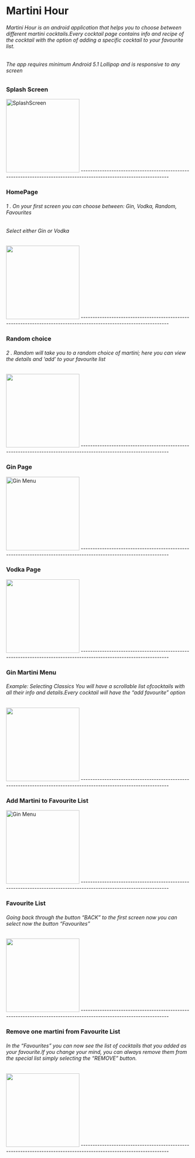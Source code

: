 # Martini Hour 
###### Martini Hour is an android application that helps you to choose between different martini cocktails.Every cocktail page contains info and recipe of the cocktail with the option of adding a specific cocktail to your favourite list.
###### The app requires minimum Android 5.1 Lollipop and is responsive to any screen

### Splash Screen
<img width="200" alt="SplashScreen" src="https://user-images.githubusercontent.com/70955537/131239740-de778cb9-5d39-44cc-b7e0-9550b6501c63.png">
-------------------------------------------------------------------------------------------------------------------

### HomePage
###### 1 . On your first screen you can choose between: Gin, Vodka, Random, Favourites
######     Select either Gin or Vodka
<img src="https://user-images.githubusercontent.com/70955537/131239792-d770d063-a989-494d-87b7-aa0213a9fde9.png" width="200" />
-------------------------------------------------------------------------------------------------------------------

### Random choice 
###### 2 . Random will take you to a random choice  of  martini;  here  you  can view the details and ‘add’ to your favourite list
<img src="https://user-images.githubusercontent.com/70955537/131240117-5bc4c4b0-b185-4962-8ef9-71b2fb215df3.png" width="200" />
-------------------------------------------------------------------------------------------------------------------

### Gin Page
<img width="200" alt="Gin Menu" src="https://user-images.githubusercontent.com/70955537/131240181-cd29d6cc-c9d0-4e59-91f5-fa434f31fa77.png">
-------------------------------------------------------------------------------------------------------------------

### Vodka Page
<img src="https://user-images.githubusercontent.com/70955537/131240213-e5909476-5442-4186-9697-c785f7d498db.png" width="200" />
-------------------------------------------------------------------------------------------------------------------

### Gin Martini Menu 
###### Example: Selecting Classics You will have a scrollable list ofcocktails with all their info and details.Every cocktail will have the “add favourite” option
<img src="https://user-images.githubusercontent.com/70955537/131240201-db19a33d-1ccd-4840-aca1-9555dfb77d14.png" width="200" />
-------------------------------------------------------------------------------------------------------------------

### Add Martini to Favourite List
<img width="200" alt="Gin Menu" src="https://user-images.githubusercontent.com/70955537/131240273-9318054f-c5ba-4aab-a309-3cfcb8750dd5.png">
-------------------------------------------------------------------------------------------------------------------

### Favourite List
###### Going back through the button “BACK” to the first screen now  you  can  select  now the button “Favourites”

<img src="https://user-images.githubusercontent.com/70955537/131240276-6333a654-bf02-4f84-a486-53d12e91ee71.png" width="200" />
-------------------------------------------------------------------------------------------------------------------

### Remove one martini from Favourite List
###### In the “Favourites” you can now see the list  of  cocktails  that  you  added  as  your favourite.If you change your mind, you can always remove them from the special list simply selecting the “REMOVE” button.
<img src="https://user-images.githubusercontent.com/70955537/131240279-91deba6f-00bd-4620-bf26-d97cd8257214.png" width="200" />
-------------------------------------------------------------------------------------------------------------------






